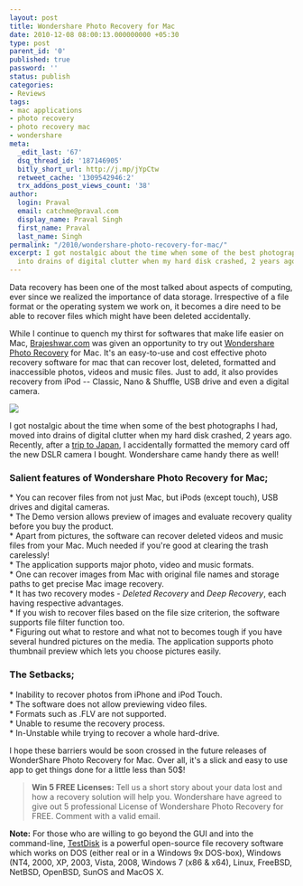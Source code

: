 ```yaml
---
layout: post
title: Wondershare Photo Recovery for Mac
date: 2010-12-08 08:00:13.000000000 +05:30
type: post
parent_id: '0'
published: true
password: ''
status: publish
categories:
- Reviews
tags:
- mac applications
- photo recovery
- photo recovery mac
- wondershare
meta:
  _edit_last: '67'
  dsq_thread_id: '187146905'
  bitly_short_url: http://j.mp/jYpCtw
  retweet_cache: '1309542946:2'
  trx_addons_post_views_count: '38'
author:
  login: Praval
  email: catchme@praval.com
  display_name: Praval Singh
  first_name: Praval
  last_name: Singh
permalink: "/2010/wondershare-photo-recovery-for-mac/"
excerpt: I got nostalgic about the time when some of the best photographs I had, moved
  into drains of digital clutter when my hard disk crashed, 2 years ago.
---
```

<p>Data recovery has been one of the most talked about aspects of computing, ever since we realized the importance of data storage. Irrespective of a file format or the operating system we work on, it becomes a dire need to be able to recover files which might have been deleted accidentally.</p>
<p>While I continue to quench my thirst for softwares that make life easier on Mac, <a href="/">Brajeshwar.com</a> was given an opportunity to try out <a href="http://www.wondershare.com/pro/mac-photo-recovery.html">Wondershare Photo Recovery</a> for Mac. It's an easy-to-use and cost effective photo recovery software for mac that can recover lost, deleted, formatted and inaccessible photos, videos and music files. Just to add, it also provides recovery from iPod -- Classic, Nano &amp; Shuffle, USB drive and even a digital camera.</p>
<p><a href="http://www.wondershare.com/pro/mac-photo-recovery.html"><img src="/static/2010/12/mac-photo-recovery.png" class="alignright" /></a></p>
<p>I got nostalgic about the time when some of the best photographs I had, moved into drains of digital clutter when my hard disk crashed, 2 years ago. Recently, after a <a href="/2010/3g-just-not-about-speed/">trip to Japan</a>, I accidentally formatted the memory card off the new DSLR camera I bought. Wondershare came handy there as well!</p>
<h3>Salient features of Wondershare Photo Recovery for Mac;</h3>
<p>* You can recover files from not just Mac, but iPods (except touch), USB drives and digital cameras.<br />
* The Demo version allows preview of images and evaluate recovery quality before you buy the product.<br />
* Apart from pictures, the software can recover deleted videos and music files from your Mac. Much needed  if you're good at clearing the trash carelessly!<br />
* The application supports major photo, video and music formats.<br />
* One can recover images from Mac with original file names and storage paths to get precise Mac image recovery.<br />
* It has two recovery modes - <em>Deleted Recovery</em> and <em>Deep Recovery</em>, each having respective advantages.<br />
* If you wish to recover files based on the file size criterion, the software supports file filter function too.<br />
* Figuring out what to restore and what not to becomes tough if you have several hundred pictures on the media. The application supports photo thumbnail preview which lets you choose pictures easily.</p>
<h3>The Setbacks;</h3>
<p>* Inability to recover photos from iPhone and iPod Touch.<br />
* The software does not allow previewing video files.<br />
* Formats such as .FLV are not supported.<br />
* Unable to resume the recovery process.<br />
* In-Unstable while trying to recover a whole hard-drive.</p>
<p>I hope these barriers would be soon crossed in the future releases of WonderShare Photo Recovery for Mac.  Over all, it's a slick and easy to use app to get things done for a little less than 50$!</p>
<blockquote><p><strong>Win 5 FREE Licenses:</strong> Tell us a short story about your data lost and how a recovery solution will help you. Wondershare have agreed to give out 5 professional License of Wondershare Photo Recovery for FREE. Comment with a valid email.</p></blockquote>
<p><strong>Note:</strong> For those who are willing to go beyond the GUI and into the command-line, <a href="http://www.cgsecurity.org/wiki/TestDisk">TestDisk</a> is a powerful open-source file recovery software which works on DOS (either real or in a Windows 9x DOS-box), Windows (NT4, 2000, XP, 2003, Vista, 2008, Windows 7 (x86 &amp; x64), Linux, FreeBSD, NetBSD, OpenBSD, SunOS and MacOS X.</p>
